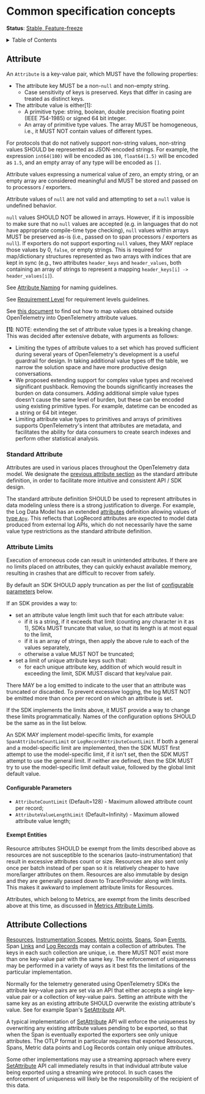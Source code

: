<!--- Hugo front matter used to generate the website version of this page:
linkTitle: Common concepts
aliases: [/docs/reference/specification/common/common]
path_base_for_github_subdir:
  from: tmp/otel/specification/common/_index.md
  to: common/README.md
--->

# Common specification concepts

**Status**: [Stable, Feature-freeze](../document-status.md)

<details>
<summary>Table of Contents</summary>

<!-- toc -->

- [Attribute](#attribute)
  * [Standard Attribute](#standard-attribute)
  * [Attribute Limits](#attribute-limits)
    + [Configurable Parameters](#configurable-parameters)
    + [Exempt Entities](#exempt-entities)
- [Attribute Collections](#attribute-collections)

<!-- tocstop -->

</details>

## Attribute

<a id="attributes"></a>

An `Attribute` is a key-value pair, which MUST have the following properties:

- The attribute key MUST be a non-`null` and non-empty string.
  - Case sensitivity of keys is preserved. Keys that differ in casing are treated as distinct keys.
- The attribute value is either[1]:
  - A primitive type: string, boolean, double precision floating point (IEEE 754-1985) or signed 64 bit integer.
  - An array of primitive type values. The array MUST be homogeneous,
    i.e., it MUST NOT contain values of different types.

For protocols that do not natively support non-string values, non-string values SHOULD be represented as JSON-encoded strings.  For example, the expression `int64(100)` will be encoded as `100`, `float64(1.5)` will be encoded as `1.5`, and an empty array of any type will be encoded as `[]`.

Attribute values expressing a numerical value of zero, an empty string, or an
empty array are considered meaningful and MUST be stored and passed on to
processors / exporters.

Attribute values of `null` are not valid and attempting to set a `null` value is
undefined behavior.

`null` values SHOULD NOT be allowed in arrays. However, if it is impossible to
make sure that no `null` values are accepted
(e.g. in languages that do not have appropriate compile-time type checking),
`null` values within arrays MUST be preserved as-is (i.e., passed on to span
processors / exporters as `null`). If exporters do not support exporting `null`
values, they MAY replace those values by 0, `false`, or empty strings.
This is required for map/dictionary structures represented as two arrays with
indices that are kept in sync (e.g., two attributes `header_keys` and `header_values`,
both containing an array of strings to represent a mapping
`header_keys[i] -> header_values[i]`).

See [Attribute Naming](https://github.com/open-telemetry/semantic-conventions/blob/main/docs/general/attribute-naming.md) for naming guidelines.

See [Requirement Level](https://github.com/open-telemetry/semantic-conventions/blob/main/docs/general/attribute-requirement-level.md) for requirement levels guidelines.

See [this document](attribute-type-mapping.md) to find out how to map values obtained
outside OpenTelemetry into OpenTelemetry attribute values.

**[1]**: NOTE: extending the set of attribute value types is a breaking change.
This was decided after extensive debate, with arguments as follows:

* Limiting the types of attribute values to a set which has proved sufficient
  during several years of OpenTelemetry's development is a useful guardrail for
  design. In taking additional value types off the table, we narrow the solution
  space and have more productive design conversations.
* We proposed extending support for complex value types and received significant
  pushback. Removing the bounds significantly increases the burden on data
  consumers. Adding additional simple value types doesn't cause the same level
  of burden, but these can be encoded using existing primitive types. For
  example, datetime can be encoded as a string or 64 bit integer.
* Limiting attribute value types to primitives and arrays of primitives supports
  OpenTelemetry's intent that attributes are metadata, and facilitates the
  ability for data consumers to create search indexes and perform other
  statistical analysis.

### Standard Attribute

Attributes are used in various places throughout the OpenTelemetry data model.
We designate the [previous attribute section](#attribute) as the standard
attribute definition, in order to facilitate more intuitive and consistent API /
SDK design.

The standard attribute definition SHOULD be used to represent attributes in data
modeling unless there is a strong justification to diverge. For example, the Log
Data Model has an extended [attributes](../logs/data-model.md#field-attributes)
definition allowing values of [type `Any`](../logs/data-model.md#type-any). This
reflects that LogRecord attributes are expected to model data produced from
external log APIs, which do not necessarily have the same value type
restrictions as the standard attribute definition.

### Attribute Limits

Execution of erroneous code can result in unintended attributes. If there are no
limits placed on attributes, they can quickly exhaust available memory, resulting
in crashes that are difficult to recover from safely.

By default an SDK SHOULD apply truncation as per the list of
[configurable parameters](#configurable-parameters) below.

If an SDK provides a way to:

- set an attribute value length limit such that for each
  attribute value:
  - if it is a string, if it exceeds that limit (counting any character in it as
    1), SDKs MUST truncate that value, so that its length is at most equal
    to the limit,
  - if it is an array of strings, then apply the above rule to each of the
    values separately,
  - otherwise a value MUST NOT be truncated;
- set a limit of unique attribute keys such that:
  - for each unique attribute key, addition of which would result in exceeding
    the limit, SDK MUST discard that key/value pair.

There MAY be a log emitted to indicate to the user that an attribute was
truncated or discarded. To prevent excessive logging, the log MUST NOT be
emitted more than once per record on which an attribute is set.

If the SDK implements the limits above, it MUST provide a way to change these
limits programmatically. Names of the configuration options SHOULD be the same as
in the list below.

An SDK MAY implement model-specific limits, for example
`SpanAttributeCountLimit` or `LogRecordAttributeCountLimit`. If both a general
and a model-specific limit are implemented, then the SDK MUST first attempt to
use the model-specific limit, if it isn't set, then the SDK MUST attempt to use
the general limit. If neither are defined, then the SDK MUST try to use the
model-specific limit default value, followed by the global limit default value.

#### Configurable Parameters

* `AttributeCountLimit` (Default=128) - Maximum allowed attribute count per record;
* `AttributeValueLengthLimit` (Default=Infinity) - Maximum allowed attribute value length;

#### Exempt Entities

Resource attributes SHOULD be exempt from the limits described above as resources
are not susceptible to the scenarios (auto-instrumentation) that result in
excessive attributes count or size. Resources are also sent only once per batch
instead of per span so it is relatively cheaper to have more/larger attributes
on them. Resources are also immutable by design and they are generally passed
down to TracerProvider along with limits. This makes it awkward to implement
attribute limits for Resources.

Attributes, which belong to Metrics, are exempt from the limits described above
at this time, as discussed in
[Metrics Attribute Limits](../metrics/sdk.md#attribute-limits).

## Attribute Collections

[Resources](../resource/sdk.md),
[Instrumentation Scopes](../glossary.md#instrumentation-scope),
[Metric points](../metrics/data-model.md#metric-points),
[Spans](../trace/api.md#set-attributes), Span
[Events](../trace/api.md#add-events), Span
[Links](../trace/api.md#link) and
[Log Records](../logs/data-model.md) may contain a collection of attributes. The
keys in each such collection are unique, i.e. there MUST NOT exist more than one
key-value pair with the same key. The enforcement of uniqueness may be performed
in a variety of ways as it best fits the limitations of the particular
implementation.

Normally for the telemetry generated using OpenTelemetry SDKs the attribute
key-value pairs are set via an API that either accepts a single key-value pair
or a collection of key-value pairs. Setting an attribute with the same key as an
existing attribute SHOULD overwrite the existing attribute's value. See for
example Span's [SetAttribute](../trace/api.md#set-attributes) API.

A typical implementation of [SetAttribute](../trace/api.md#set-attributes) API
will enforce the uniqueness by overwriting any existing attribute values pending
to be exported, so that when the Span is eventually exported the exporters see
only unique attributes. The OTLP format in particular requires that exported
Resources, Spans, Metric data points and Log Records contain only unique
attributes.

Some other implementations may use a streaming approach where every
[SetAttribute](../trace/api.md#set-attributes) API call immediately results in
that individual attribute value being exported using a streaming wire protocol.
In such cases the enforcement of uniqueness will likely be the responsibility of
the recipient of this data.

